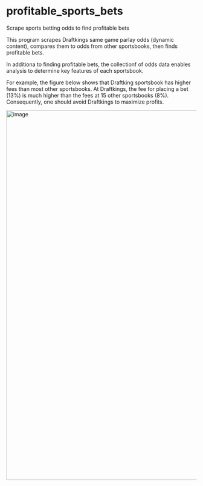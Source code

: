 # profitable_sports_bets
Scrape sports betting odds to find profitable bets

This program scrapes Draftkings same game parlay odds (dynamic content), compares them to odds from other sportsbooks, then finds profitable bets.

In additiona to finding profitable bets, the collectionf of odds data enables analysis to determine key features of each sportsbook.

For example, the figure below shows that Draftking sportsbook has higher fees than most other sportsbooks. At Draftkings, the fee for placing a bet (13%) is much higher than the fees at 15 other sportsbooks (8%). Consequently, one should avoid Draftkings to maximize profits.

<img width="976" alt="image" src="https://github.com/user-attachments/assets/4e76ae89-9805-4082-8aca-4e94569ac184" />

